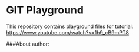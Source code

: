 GIT Playground
==========

This repository contains playground files for tutorial: https://www.youtube.com/watch?v=1h9_cB9mPT8

###About author: 